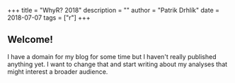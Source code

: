 +++
title = "WhyR? 2018"
description = ""
author = "Patrik Drhlík"
date = 2018-07-07
tags = ["r"]
+++

## Welcome!

I have a domain for my blog for some time but I haven't really published anything yet. I want to change that and start writing about my analyses that might interest a broader audience.
